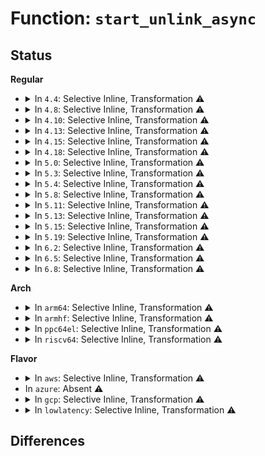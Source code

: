 # Function: <code>start_unlink_async</code>

## Status
<b>Regular</b>
<ul>
<li>
<details>
<summary>In <code>4.4</code>: Selective Inline, Transformation ⚠️</summary>

**Collision:** Unique Static

**Inline:** Selective

**Transformation:** True

**Instances:**

```
In drivers/usb/host/ehci-hcd.c (ffffffff81633560)
Location: drivers/usb/host/ehci-q.c:1420
Inline: True
Inline callers:
  - drivers/usb/host/ehci-hcd.c:ehci_endpoint_reset
  - drivers/usb/host/ehci-hcd.c:ehci_urb_dequeue
  - drivers/usb/host/ehci-hcd.c:ehci_endpoint_disable
Direct callers:
  - drivers/usb/host/ehci-hcd.c:ehci_endpoint_reset
  - drivers/usb/host/ehci-hcd.c:ehci_urb_dequeue
  - drivers/usb/host/ehci-hcd.c:ehci_endpoint_disable
```
**Symbols:**

```
ffffffff81633560-ffffffff816335dd: start_unlink_async.part.60 (STB_LOCAL)
```
</details>
</li>
<li>
<details>
<summary>In <code>4.8</code>: Selective Inline, Transformation ⚠️</summary>

**Collision:** Unique Static

**Inline:** Selective

**Transformation:** True

**Instances:**

```
In drivers/usb/host/ehci-hcd.c (ffffffff8169b601)
Location: drivers/usb/host/ehci-q.c:1481
Inline: True
Inline callers:
  - drivers/usb/host/ehci-hcd.c:ehci_endpoint_reset
  - drivers/usb/host/ehci-hcd.c:ehci_endpoint_disable
  - drivers/usb/host/ehci-hcd.c:ehci_urb_dequeue
Direct callers:
  - drivers/usb/host/ehci-hcd.c:ehci_endpoint_reset
  - drivers/usb/host/ehci-hcd.c:ehci_endpoint_disable
  - drivers/usb/host/ehci-hcd.c:ehci_urb_dequeue
```
**Symbols:**

```
ffffffff81694300-ffffffff8169437d: start_unlink_async.part.60 (STB_LOCAL)
```
</details>
</li>
<li>
<details>
<summary>In <code>4.10</code>: Selective Inline, Transformation ⚠️</summary>

**Collision:** Unique Static

**Inline:** Selective

**Transformation:** True

**Instances:**

```
In drivers/usb/host/ehci-hcd.c (ffffffff816c96e1)
Location: drivers/usb/host/ehci-q.c:1479
Inline: True
Inline callers:
  - drivers/usb/host/ehci-hcd.c:ehci_endpoint_reset
  - drivers/usb/host/ehci-hcd.c:ehci_endpoint_disable
  - drivers/usb/host/ehci-hcd.c:ehci_urb_dequeue
Direct callers:
  - drivers/usb/host/ehci-hcd.c:ehci_endpoint_reset
  - drivers/usb/host/ehci-hcd.c:ehci_endpoint_disable
  - drivers/usb/host/ehci-hcd.c:ehci_urb_dequeue
```
**Symbols:**

```
ffffffff816c23e0-ffffffff816c245d: start_unlink_async.part.63 (STB_LOCAL)
```
</details>
</li>
<li>
<details>
<summary>In <code>4.13</code>: Selective Inline, Transformation ⚠️</summary>

**Collision:** Unique Static

**Inline:** Selective

**Transformation:** True

**Instances:**

```
In drivers/usb/host/ehci-hcd.c (ffffffff816de074)
Location: drivers/usb/host/ehci-q.c:1479
Inline: True
Inline callers:
  - drivers/usb/host/ehci-hcd.c:ehci_endpoint_reset
  - drivers/usb/host/ehci-hcd.c:ehci_endpoint_disable
  - drivers/usb/host/ehci-hcd.c:ehci_urb_dequeue
Direct callers:
  - drivers/usb/host/ehci-hcd.c:ehci_endpoint_reset
  - drivers/usb/host/ehci-hcd.c:ehci_endpoint_disable
  - drivers/usb/host/ehci-hcd.c:ehci_urb_dequeue
```
**Symbols:**

```
ffffffff816d6870-ffffffff816d68ed: start_unlink_async.part.63 (STB_LOCAL)
```
</details>
</li>
<li>
<details>
<summary>In <code>4.15</code>: Selective Inline, Transformation ⚠️</summary>

**Collision:** Unique Static

**Inline:** Selective

**Transformation:** True

**Instances:**

```
In drivers/usb/host/ehci-hcd.c (ffffffff8174a7b1)
Location: drivers/usb/host/ehci-q.c:1466
Inline: True
Inline callers:
  - drivers/usb/host/ehci-hcd.c:ehci_endpoint_reset
  - drivers/usb/host/ehci-hcd.c:ehci_endpoint_disable
  - drivers/usb/host/ehci-hcd.c:ehci_urb_dequeue
Direct callers:
  - drivers/usb/host/ehci-hcd.c:ehci_endpoint_reset
  - drivers/usb/host/ehci-hcd.c:ehci_endpoint_disable
  - drivers/usb/host/ehci-hcd.c:ehci_urb_dequeue
```
**Symbols:**

```
ffffffff81742fa0-ffffffff8174301d: start_unlink_async.part.63 (STB_LOCAL)
```
</details>
</li>
<li>
<details>
<summary>In <code>4.18</code>: Selective Inline, Transformation ⚠️</summary>

**Collision:** Unique Static

**Inline:** Selective

**Transformation:** True

**Instances:**

```
In drivers/usb/host/ehci-hcd.c (ffffffff8178a6f3)
Location: drivers/usb/host/ehci-q.c:1462
Inline: True
Inline callers:
  - drivers/usb/host/ehci-hcd.c:ehci_endpoint_reset
  - drivers/usb/host/ehci-hcd.c:ehci_endpoint_disable
  - drivers/usb/host/ehci-hcd.c:ehci_urb_dequeue
Direct callers:
  - drivers/usb/host/ehci-hcd.c:ehci_endpoint_reset
  - drivers/usb/host/ehci-hcd.c:ehci_endpoint_disable
  - drivers/usb/host/ehci-hcd.c:ehci_urb_dequeue
```
**Symbols:**

```
ffffffff81783ac0-ffffffff81783b3d: start_unlink_async.part.63 (STB_LOCAL)
```
</details>
</li>
<li>
<details>
<summary>In <code>5.0</code>: Selective Inline, Transformation ⚠️</summary>

**Collision:** Unique Static

**Inline:** Selective

**Transformation:** True

**Instances:**

```
In drivers/usb/host/ehci-hcd.c (ffffffff817ac393)
Location: drivers/usb/host/ehci-q.c:1462
Inline: True
Inline callers:
  - drivers/usb/host/ehci-hcd.c:ehci_endpoint_reset
  - drivers/usb/host/ehci-hcd.c:ehci_endpoint_disable
  - drivers/usb/host/ehci-hcd.c:ehci_urb_dequeue
Direct callers:
  - drivers/usb/host/ehci-hcd.c:ehci_endpoint_reset
  - drivers/usb/host/ehci-hcd.c:ehci_endpoint_disable
  - drivers/usb/host/ehci-hcd.c:ehci_urb_dequeue
```
**Symbols:**

```
ffffffff817aaa20-ffffffff817aaa9d: start_unlink_async.part.63 (STB_LOCAL)
```
</details>
</li>
<li>
<details>
<summary>In <code>5.3</code>: Selective Inline, Transformation ⚠️</summary>

**Collision:** Unique Static

**Inline:** Selective

**Transformation:** True

**Instances:**

```
In drivers/usb/host/ehci-hcd.c (ffffffff817eb5b0)
Location: drivers/usb/host/ehci-q.c:1462
Inline: True
Inline callers:
  - drivers/usb/host/ehci-hcd.c:ehci_endpoint_reset
  - drivers/usb/host/ehci-hcd.c:ehci_endpoint_disable
  - drivers/usb/host/ehci-hcd.c:ehci_urb_dequeue
Direct callers:
  - drivers/usb/host/ehci-hcd.c:ehci_endpoint_reset
  - drivers/usb/host/ehci-hcd.c:ehci_endpoint_disable
  - drivers/usb/host/ehci-hcd.c:ehci_urb_dequeue
```
**Symbols:**

```
ffffffff817e9bf0-ffffffff817e9c6b: start_unlink_async.part.0 (STB_LOCAL)
```
</details>
</li>
<li>
<details>
<summary>In <code>5.4</code>: Selective Inline, Transformation ⚠️</summary>

**Collision:** Unique Static

**Inline:** Selective

**Transformation:** True

**Instances:**

```
In drivers/usb/host/ehci-hcd.c (ffffffff8181c480)
Location: drivers/usb/host/ehci-q.c:1473
Inline: True
Inline callers:
  - drivers/usb/host/ehci-hcd.c:ehci_endpoint_reset
  - drivers/usb/host/ehci-hcd.c:ehci_endpoint_disable
  - drivers/usb/host/ehci-hcd.c:ehci_urb_dequeue
Direct callers:
  - drivers/usb/host/ehci-hcd.c:ehci_endpoint_reset
  - drivers/usb/host/ehci-hcd.c:ehci_endpoint_disable
  - drivers/usb/host/ehci-hcd.c:ehci_urb_dequeue
```
**Symbols:**

```
ffffffff8181aac0-ffffffff8181ab3b: start_unlink_async.part.0 (STB_LOCAL)
```
</details>
</li>
<li>
<details>
<summary>In <code>5.8</code>: Selective Inline, Transformation ⚠️</summary>

**Collision:** Unique Static

**Inline:** Selective

**Transformation:** True

**Instances:**

```
In drivers/usb/host/ehci-hcd.c (ffffffff818f2dc1)
Location: drivers/usb/host/ehci-q.c:1473
Inline: True
Inline callers:
  - drivers/usb/host/ehci-hcd.c:ehci_endpoint_reset
  - drivers/usb/host/ehci-hcd.c:ehci_endpoint_disable
  - drivers/usb/host/ehci-hcd.c:ehci_urb_dequeue
  - drivers/usb/host/ehci-hcd.c:scan_async
  - drivers/usb/host/ehci-hcd.c:unlink_empty_async
Direct callers:
  - drivers/usb/host/ehci-hcd.c:ehci_endpoint_reset
  - drivers/usb/host/ehci-hcd.c:ehci_endpoint_disable
  - drivers/usb/host/ehci-hcd.c:ehci_urb_dequeue
  - drivers/usb/host/ehci-hcd.c:scan_async
  - drivers/usb/host/ehci-hcd.c:unlink_empty_async
```
**Symbols:**

```
ffffffff818f2a40-ffffffff818f2abb: start_unlink_async.part.0 (STB_LOCAL)
```
</details>
</li>
<li>
<details>
<summary>In <code>5.11</code>: Selective Inline, Transformation ⚠️</summary>

**Collision:** Unique Static

**Inline:** Selective

**Transformation:** True

**Instances:**

```
In drivers/usb/host/ehci-hcd.c (ffffffff818fbce1)
Location: drivers/usb/host/ehci-q.c:1473
Inline: True
Inline callers:
  - drivers/usb/host/ehci-hcd.c:ehci_endpoint_reset
  - drivers/usb/host/ehci-hcd.c:ehci_endpoint_disable
  - drivers/usb/host/ehci-hcd.c:ehci_urb_dequeue
  - drivers/usb/host/ehci-hcd.c:scan_async
  - drivers/usb/host/ehci-hcd.c:unlink_empty_async
Direct callers:
  - drivers/usb/host/ehci-hcd.c:ehci_endpoint_reset
  - drivers/usb/host/ehci-hcd.c:ehci_endpoint_disable
  - drivers/usb/host/ehci-hcd.c:ehci_urb_dequeue
  - drivers/usb/host/ehci-hcd.c:scan_async
  - drivers/usb/host/ehci-hcd.c:unlink_empty_async
```
**Symbols:**

```
ffffffff818fb960-ffffffff818fb9db: start_unlink_async.part.0 (STB_LOCAL)
```
</details>
</li>
<li>
<details>
<summary>In <code>5.13</code>: Selective Inline, Transformation ⚠️</summary>

**Collision:** Unique Static

**Inline:** Selective

**Transformation:** True

**Instances:**

```
In drivers/usb/host/ehci-hcd.c (ffffffff818de991)
Location: drivers/usb/host/ehci-q.c:1473
Inline: True
Inline callers:
  - drivers/usb/host/ehci-hcd.c:ehci_endpoint_reset
  - drivers/usb/host/ehci-hcd.c:ehci_endpoint_disable
  - drivers/usb/host/ehci-hcd.c:ehci_endpoint_disable
  - drivers/usb/host/ehci-hcd.c:ehci_urb_dequeue
  - drivers/usb/host/ehci-hcd.c:unlink_empty_async
Direct callers:
  - drivers/usb/host/ehci-hcd.c:ehci_endpoint_reset
  - drivers/usb/host/ehci-hcd.c:ehci_urb_dequeue
  - drivers/usb/host/ehci-hcd.c:unlink_empty_async
```
**Symbols:**

```
ffffffff818de720-ffffffff818de79b: start_unlink_async.part.0 (STB_LOCAL)
```
</details>
</li>
<li>
<details>
<summary>In <code>5.15</code>: Selective Inline, Transformation ⚠️</summary>

**Collision:** Unique Static

**Inline:** Selective

**Transformation:** True

**Instances:**

```
In drivers/usb/host/ehci-hcd.c (ffffffff8197a615)
Location: drivers/usb/host/ehci-q.c:1473
Inline: True
Inline callers:
  - drivers/usb/host/ehci-hcd.c:ehci_endpoint_reset
  - drivers/usb/host/ehci-hcd.c:ehci_endpoint_disable
  - drivers/usb/host/ehci-hcd.c:ehci_endpoint_disable
  - drivers/usb/host/ehci-hcd.c:ehci_urb_dequeue
  - drivers/usb/host/ehci-hcd.c:unlink_empty_async
Direct callers:
  - drivers/usb/host/ehci-hcd.c:ehci_endpoint_reset
  - drivers/usb/host/ehci-hcd.c:ehci_urb_dequeue
  - drivers/usb/host/ehci-hcd.c:unlink_empty_async
```
**Symbols:**

```
ffffffff8197a2d0-ffffffff8197a34b: start_unlink_async.part.0 (STB_LOCAL)
```
</details>
</li>
<li>
<details>
<summary>In <code>5.19</code>: Selective Inline, Transformation ⚠️</summary>

**Collision:** Unique Static

**Inline:** Selective

**Transformation:** True

**Instances:**

```
In drivers/usb/host/ehci-hcd.c (ffffffff81ad7e10)
Location: drivers/usb/host/ehci-q.c:1474
Inline: True
Inline callers:
  - drivers/usb/host/ehci-hcd.c:ehci_endpoint_reset
  - drivers/usb/host/ehci-hcd.c:ehci_endpoint_disable
  - drivers/usb/host/ehci-hcd.c:ehci_endpoint_disable
  - drivers/usb/host/ehci-hcd.c:ehci_urb_dequeue
  - drivers/usb/host/ehci-hcd.c:unlink_empty_async
Direct callers:
  - drivers/usb/host/ehci-hcd.c:ehci_endpoint_reset
  - drivers/usb/host/ehci-hcd.c:ehci_urb_dequeue
  - drivers/usb/host/ehci-hcd.c:unlink_empty_async
```
**Symbols:**

```
ffffffff81ad7a50-ffffffff81ad7ae7: start_unlink_async.part.0 (STB_LOCAL)
```
</details>
</li>
<li>
<details>
<summary>In <code>6.2</code>: Selective Inline, Transformation ⚠️</summary>

**Collision:** Unique Static

**Inline:** Selective

**Transformation:** True

**Instances:**

```
In drivers/usb/host/ehci-hcd.c (ffffffff81c62e00)
Location: drivers/usb/host/ehci-q.c:1474
Inline: True
Inline callers:
  - drivers/usb/host/ehci-hcd.c:ehci_endpoint_reset
  - drivers/usb/host/ehci-hcd.c:ehci_endpoint_disable
  - drivers/usb/host/ehci-hcd.c:ehci_urb_dequeue
  - drivers/usb/host/ehci-hcd.c:unlink_empty_async
Direct callers:
  - drivers/usb/host/ehci-hcd.c:ehci_endpoint_reset
  - drivers/usb/host/ehci-hcd.c:ehci_endpoint_disable
  - drivers/usb/host/ehci-hcd.c:ehci_urb_dequeue
  - drivers/usb/host/ehci-hcd.c:unlink_empty_async
```
**Symbols:**

```
ffffffff81c62820-ffffffff81c628b7: start_unlink_async.part.0 (STB_LOCAL)
```
</details>
</li>
<li>
<details>
<summary>In <code>6.5</code>: Selective Inline, Transformation ⚠️</summary>

**Collision:** Unique Static

**Inline:** Selective

**Transformation:** True

**Instances:**

```
In drivers/usb/host/ehci-hcd.c (ffffffff81cca200)
Location: drivers/usb/host/ehci-q.c:1474
Inline: True
Inline callers:
  - drivers/usb/host/ehci-hcd.c:ehci_endpoint_reset
  - drivers/usb/host/ehci-hcd.c:ehci_endpoint_disable
  - drivers/usb/host/ehci-hcd.c:ehci_urb_dequeue
  - drivers/usb/host/ehci-hcd.c:unlink_empty_async
Direct callers:
  - drivers/usb/host/ehci-hcd.c:ehci_endpoint_reset
  - drivers/usb/host/ehci-hcd.c:ehci_endpoint_disable
  - drivers/usb/host/ehci-hcd.c:ehci_urb_dequeue
  - drivers/usb/host/ehci-hcd.c:unlink_empty_async
```
**Symbols:**

```
ffffffff81cc9c10-ffffffff81cc9ca7: start_unlink_async.part.0 (STB_LOCAL)
```
</details>
</li>
<li>
<details>
<summary>In <code>6.8</code>: Selective Inline, Transformation ⚠️</summary>

**Collision:** Unique Static

**Inline:** Selective

**Transformation:** True

**Instances:**

```
In drivers/usb/host/ehci-hcd.c (ffffffff81d7f0e0)
Location: drivers/usb/host/ehci-q.c:1474
Inline: True
Inline callers:
  - drivers/usb/host/ehci-hcd.c:ehci_endpoint_reset
  - drivers/usb/host/ehci-hcd.c:ehci_endpoint_disable
  - drivers/usb/host/ehci-hcd.c:ehci_urb_dequeue
  - drivers/usb/host/ehci-hcd.c:unlink_empty_async
Direct callers:
  - drivers/usb/host/ehci-hcd.c:ehci_endpoint_reset
  - drivers/usb/host/ehci-hcd.c:ehci_endpoint_disable
  - drivers/usb/host/ehci-hcd.c:ehci_urb_dequeue
  - drivers/usb/host/ehci-hcd.c:unlink_empty_async
```
**Symbols:**

```
ffffffff81d7eaf0-ffffffff81d7eb87: start_unlink_async.part.0 (STB_LOCAL)
```
</details>
</li>
</ul>
<b>Arch</b>
<ul>
<li>
<details>
<summary>In <code>arm64</code>: Selective Inline, Transformation ⚠️</summary>

**Collision:** Unique Static

**Inline:** Selective

**Transformation:** True

**Instances:**

```
In drivers/usb/host/ehci-hcd.c (ffff800010a59b28)
Location: drivers/usb/host/ehci-q.c:1473
Inline: True
Inline callers:
  - drivers/usb/host/ehci-hcd.c:ehci_endpoint_reset
  - drivers/usb/host/ehci-hcd.c:ehci_endpoint_disable
  - drivers/usb/host/ehci-hcd.c:ehci_urb_dequeue
Direct callers:
  - drivers/usb/host/ehci-hcd.c:ehci_endpoint_reset
  - drivers/usb/host/ehci-hcd.c:ehci_endpoint_disable
  - drivers/usb/host/ehci-hcd.c:ehci_urb_dequeue
```
**Symbols:**

```
ffff800010a56b68-ffff800010a56c0c: start_unlink_async.part.0 (STB_LOCAL)
```
</details>
</li>
<li>
<details>
<summary>In <code>armhf</code>: Selective Inline, Transformation ⚠️</summary>

**Collision:** Unique Static

**Inline:** Selective

**Transformation:** True

**Instances:**

```
In drivers/usb/host/ehci-hcd.c (c0b28b94)
Location: drivers/usb/host/ehci-q.c:1473
Inline: True
Inline callers:
  - drivers/usb/host/ehci-hcd.c:ehci_endpoint_reset
  - drivers/usb/host/ehci-hcd.c:ehci_endpoint_disable
  - drivers/usb/host/ehci-hcd.c:ehci_urb_dequeue
Direct callers:
  - drivers/usb/host/ehci-hcd.c:ehci_endpoint_reset
  - drivers/usb/host/ehci-hcd.c:ehci_endpoint_disable
  - drivers/usb/host/ehci-hcd.c:ehci_urb_dequeue
```
**Symbols:**

```
c0b26d90-c0b26e0c: start_unlink_async.part.0 (STB_LOCAL)
```
</details>
</li>
<li>
<details>
<summary>In <code>ppc64el</code>: Selective Inline, Transformation ⚠️</summary>

**Collision:** Unique Static

**Inline:** Selective

**Transformation:** True

**Instances:**

```
In drivers/usb/host/ehci-hcd.c (c000000000b22aa0)
Location: drivers/usb/host/ehci-q.c:1473
Inline: True
Inline callers:
  - drivers/usb/host/ehci-hcd.c:ehci_endpoint_reset
  - drivers/usb/host/ehci-hcd.c:ehci_endpoint_disable
  - drivers/usb/host/ehci-hcd.c:ehci_urb_dequeue
Direct callers:
  - drivers/usb/host/ehci-hcd.c:ehci_endpoint_reset
  - drivers/usb/host/ehci-hcd.c:ehci_endpoint_disable
  - drivers/usb/host/ehci-hcd.c:ehci_urb_dequeue
```
**Symbols:**

```
c000000000b21630-c000000000b216bc: start_unlink_async.part.0 (STB_LOCAL)
```
</details>
</li>
<li>
<details>
<summary>In <code>riscv64</code>: Selective Inline, Transformation ⚠️</summary>

**Collision:** Unique Static

**Inline:** Selective

**Transformation:** True

**Instances:**

```
In drivers/usb/host/ehci-hcd.c (ffffffe000675380)
Location: drivers/usb/host/ehci-q.c:1473
Inline: True
Inline callers:
  - drivers/usb/host/ehci-hcd.c:ehci_endpoint_reset
  - drivers/usb/host/ehci-hcd.c:ehci_endpoint_disable
  - drivers/usb/host/ehci-hcd.c:ehci_urb_dequeue
Direct callers:
  - drivers/usb/host/ehci-hcd.c:ehci_endpoint_reset
  - drivers/usb/host/ehci-hcd.c:ehci_endpoint_disable
  - drivers/usb/host/ehci-hcd.c:ehci_urb_dequeue
```
**Symbols:**

```
ffffffe000674e36-ffffffe000674eaa: start_unlink_async.part.0 (STB_LOCAL)
```
</details>
</li>
</ul>
<b>Flavor</b>
<ul>
<li>
<details>
<summary>In <code>aws</code>: Selective Inline, Transformation ⚠️</summary>

**Collision:** Unique Static

**Inline:** Selective

**Transformation:** True

**Instances:**

```
In drivers/usb/host/ehci-hcd.c (ffffffff817d4860)
Location: drivers/usb/host/ehci-q.c:1473
Inline: True
Inline callers:
  - drivers/usb/host/ehci-hcd.c:ehci_endpoint_reset
  - drivers/usb/host/ehci-hcd.c:ehci_endpoint_disable
  - drivers/usb/host/ehci-hcd.c:ehci_urb_dequeue
Direct callers:
  - drivers/usb/host/ehci-hcd.c:ehci_endpoint_reset
  - drivers/usb/host/ehci-hcd.c:ehci_endpoint_disable
  - drivers/usb/host/ehci-hcd.c:ehci_urb_dequeue
```
**Symbols:**

```
ffffffff817d2ea0-ffffffff817d2f1b: start_unlink_async.part.0 (STB_LOCAL)
```
</details>
</li>
<li>
In <code>azure</code>: Absent ⚠️
</li>
<li>
<details>
<summary>In <code>gcp</code>: Selective Inline, Transformation ⚠️</summary>

**Collision:** Unique Static

**Inline:** Selective

**Transformation:** True

**Instances:**

```
In drivers/usb/host/ehci-hcd.c (ffffffff81811300)
Location: drivers/usb/host/ehci-q.c:1473
Inline: True
Inline callers:
  - drivers/usb/host/ehci-hcd.c:ehci_endpoint_reset
  - drivers/usb/host/ehci-hcd.c:ehci_endpoint_disable
  - drivers/usb/host/ehci-hcd.c:ehci_urb_dequeue
Direct callers:
  - drivers/usb/host/ehci-hcd.c:ehci_endpoint_reset
  - drivers/usb/host/ehci-hcd.c:ehci_endpoint_disable
  - drivers/usb/host/ehci-hcd.c:ehci_urb_dequeue
```
**Symbols:**

```
ffffffff8180f940-ffffffff8180f9bb: start_unlink_async.part.0 (STB_LOCAL)
```
</details>
</li>
<li>
<details>
<summary>In <code>lowlatency</code>: Selective Inline, Transformation ⚠️</summary>

**Collision:** Unique Static

**Inline:** Selective

**Transformation:** True

**Instances:**

```
In drivers/usb/host/ehci-hcd.c (ffffffff8182bdd0)
Location: drivers/usb/host/ehci-q.c:1473
Inline: True
Inline callers:
  - drivers/usb/host/ehci-hcd.c:ehci_endpoint_reset
  - drivers/usb/host/ehci-hcd.c:ehci_endpoint_disable
  - drivers/usb/host/ehci-hcd.c:ehci_urb_dequeue
Direct callers:
  - drivers/usb/host/ehci-hcd.c:ehci_endpoint_reset
  - drivers/usb/host/ehci-hcd.c:ehci_endpoint_disable
  - drivers/usb/host/ehci-hcd.c:ehci_urb_dequeue
```
**Symbols:**

```
ffffffff8182a410-ffffffff8182a48b: start_unlink_async.part.0 (STB_LOCAL)
```
</details>
</li>
</ul>

## Differences
